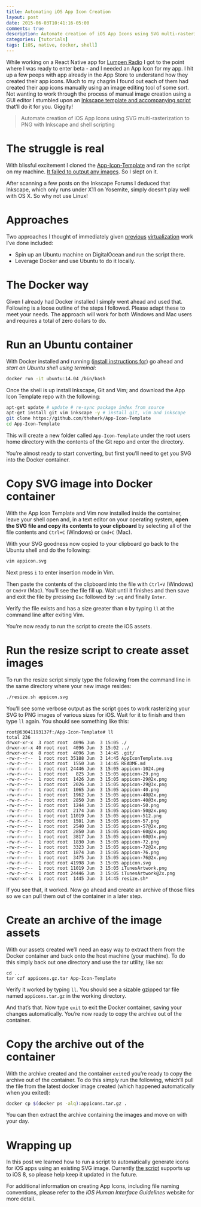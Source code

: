 ```yaml
---
title: Automating iOS App Icon Creation
layout: post
date: 2015-06-03T10:41:16-05:00
comments: true
description: Automate creation of iOS App Icons using SVG multi-rasterization to PNG with Inkscape and shell scripting.
categories: [tutorials]
tags: [iOS, native, docker, shell]
---
```


While working on a React Native app for [Lumpen Radio](http://lumpen.fm) I got to the point where I was ready to enter beta - and I needed an App Icon for my app. I hit up a few peeps with app already in the App Store to understand how they created their app icons. Much to my chagrin I found out each of them had created their app icons manually using an image editing tool of some sort. Not wanting to work through the process of manual image creation using a GUI editor I stumbled upon an [Inkscape template and accompanying script](https://github.com/theherk/App-Icon-Template) that’ll do it for you. Giggity!

> Automate creation of iOS App Icons using SVG multi-rasterization to PNG with Inkscape and shell scripting

# The struggle is real

With blissful excitement I cloned the [App-Icon-Template](https://github.com/theherk/App-Icon-Template) and ran the script on my machine. [It failed to output any images](https://github.com/theherk/App-Icon-Template/issues/3). So I slept on it.

After scanning a few posts on the Inkscape Forums I deduced that Inkscape, which only runs under X11 on Yosemite, simply doesn’t play well with OS X. So why not use Linux!

# Approaches

Two approaches I thought of immediately given [previous](/developing-modern-web-applications-on-windows-vagrant/) [virtualization](/simple-websites-jekyll-docker/) work I’ve done included:

- Spin up an Ubuntu machine on DigitalOcean and run the script there.
- Leverage Docker and use Ubuntu to do it locally.

# The Docker way

Given I already had Docker installed I simply went ahead and used that. Following is a loose outline of the steps I followed. Please adapt these to meet your needs. The approach will work for both Windows and Mac users and requires a total of zero dollars to do.

# Run an Ubuntu container

With Docker installed and running ([install instructions for](http://habd.as/simple-websites-jekyll-docker/#install-docker)) go ahead and *start an Ubuntu shell using terminal*:

```sh
docker run -it ubuntu:14.04 /bin/bash
```

Once the shell is up install Inkscape, Git and Vim; and download the App Icon Template repo with the following:

```sh
apt-get update # update # re-sync package index from source
apt-get install git vim inkscape -y # install git, vim and inkscape
git clone https://github.com/theherk/App-Icon-Template
cd App-Icon-Template
```

This will create a new folder called `App-Icon-Template` under the root users home directory with the contents of the Git repo and enter the directory.

You’re almost ready to start converting, but first you’ll need to get you SVG into the Docker container.

# Copy SVG image into Docker container

With the App Icon Template and Vim now installed inside the container, leave your shell open and, in a text editor on your operating system, **open the SVG file and copy its contents to your clipboard** by selecting all of the file contents and `Ctrl+C` (Windows) or `Cmd+C` (Mac).

With your SVG goodness now copied to your clipboard go back to the Ubuntu shell and do the following:

```sh
vim appicon.svg
```

Next press `i` to enter insertion mode in Vim.

Then paste the contents of the clipboard into the file with `Ctrl+V` (Windows) or `Cmd+V` (Mac). You’ll see the file fill up. Wait until it finishes and then save and exit the file by pressing `Esc` followed by `:wq` and finally `Enter`.

Verify the file exists and has a size greater than `0` by typing `ll` at the command line after exiting Vim.

You’re now ready to run the script to create the iOS assets.

# Run the resize script to create asset images

To run the resize script simply type the following from the command line in the same directory where your new image resides:

```sh
./resize.sh appicon.svg
```

You’ll see some verbose output as the script goes to work rasterizing your SVG to PNG images of various sizes for iOS. Wait for it to finish and then type `ll` again. You should see something like this:

```
root@63041193137f:/App-Icon-Template# ll
total 236
drwxr-xr-x  3 root root  4096 Jun  3 15:05 ./
drwxr-xr-x 40 root root  4096 Jun  3 15:02 ../
drwxr-xr-x  8 root root  4096 Jun  3 14:45 .git/
-rw-r--r--  1 root root 35188 Jun  3 14:45 AppIconTemplate.svg
-rw-r--r--  1 root root  1550 Jun  3 14:45 README.md
-rw-r--r--  1 root root 24446 Jun  3 15:05 appicon-1024.png
-rw-r--r--  1 root root   825 Jun  3 15:05 appicon-29.png
-rw-r--r--  1 root root  1426 Jun  3 15:05 appicon-29@2x.png
-rw-r--r--  1 root root  2026 Jun  3 15:05 appicon-29@3x.png
-rw-r--r--  1 root root  1065 Jun  3 15:05 appicon-40.png
-rw-r--r--  1 root root  1962 Jun  3 15:05 appicon-40@2x.png
-rw-r--r--  1 root root  2850 Jun  3 15:05 appicon-40@3x.png
-rw-r--r--  1 root root  1244 Jun  3 15:05 appicon-50.png
-rw-r--r--  1 root root  2174 Jun  3 15:05 appicon-50@2x.png
-rw-r--r--  1 root root 11019 Jun  3 15:05 appicon-512.png
-rw-r--r--  1 root root  1501 Jun  3 15:05 appicon-57.png
-rw-r--r--  1 root root  2540 Jun  3 15:05 appicon-57@2x.png
-rw-r--r--  1 root root  2850 Jun  3 15:05 appicon-60@2x.png
-rw-r--r--  1 root root  3817 Jun  3 15:05 appicon-60@3x.png
-rw-r--r--  1 root root  1830 Jun  3 15:05 appicon-72.png
-rw-r--r--  1 root root  3323 Jun  3 15:05 appicon-72@2x.png
-rw-r--r--  1 root root  1874 Jun  3 15:05 appicon-76.png
-rw-r--r--  1 root root  3475 Jun  3 15:05 appicon-76@2x.png
-rw-r--r--  1 root root 41998 Jun  3 15:05 appicon.svg
-rw-r--r--  1 root root 11019 Jun  3 15:05 iTunesArtwork.png
-rw-r--r--  1 root root 24446 Jun  3 15:05 iTunesArtwork@2x.png
-rwxr-xr-x  1 root root  1445 Jun  3 14:45 resize.sh*
```

If you see that, it worked. Now go ahead and create an archive of those files so we can pull them out of the container in a later step.

# Create an archive of the image assets

With our assets created we’ll need an easy way to extract them from the Docker container and back onto the host machine (your machine). To do this simply back out one directory and use the tar utility, like so:

```
cd ..
tar czf appicons.gz.tar App-Icon-Template
```

Verify it worked by typing `ll`. You should see a sizable gzipped tar file named `appicons.tar.gz` in the working directory.

And that’s that. Now type `exit` to exit the Docker container, saving your changes automatically. You’re now ready to copy the archive out of the container.

# Copy the archive out of the container

With the archive created and the container `exit`ed you’re ready to copy the archive out of the container. To do this simply run the following, which’ll pull the file from the latest docker image created (which happened automatically when you exited):

```sh
docker cp $(docker ps -alq):appicons.tar.gz .
```

You can then extract the archive containing the images and move on with your day.

# Wrapping up

In this post we learned how to run a script to automatically generate icons for iOS apps using an existing SVG image. Currently [the script](https://github.com/theherk/App-Icon-Template/blob/master/resize.sh) supports up to iOS 8, so please help keep it updated in the future.

For additional information on creating App Icons, including file naming conventions, please refer to the *iOS Human Interface Guidelines* website for more detail.
